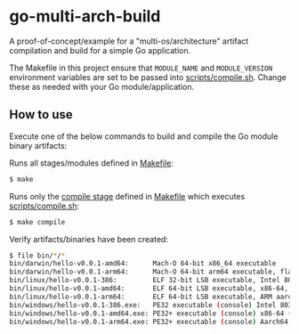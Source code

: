 # go-multi-arch-build
A proof-of-concept/example for a "multi-os/architecture" artifact compilation and build for a simple Go application.

The Makefile in this project ensure that `MODULE_NAME` and `MODULE_VERSION` environment variables are set to be passed into [scripts/compile.sh](scripts/compile.sh). Change these as needed with your Go module/application.

## How to use
Execute one of the below commands to build and compile the Go module binary artifacts:

Runs all stages/modules defined in [Makefile](Makefile):
```bash
$ make
```

Runs only the [compile stage](https://github.com/marcel-last/go-multi-arch-build/blob/6d7c59308b7fef73355e246c165e443358a5ae1e/Makefile#L12-L15) defined in [Makefile](Makefile) which executes [scripts/compile.sh](scripts/compile.sh):
```bash
$ make compile
```

Verify artifacts/binaries have been created:
```bash
$ file bin/*/* 
bin/darwin/hello-v0.0.1-amd64:      Mach-O 64-bit x86_64 executable
bin/darwin/hello-v0.0.1-arm64:      Mach-O 64-bit arm64 executable, flags:<|DYLDLINK|PIE>
bin/linux/hello-v0.0.1-386:         ELF 32-bit LSB executable, Intel 80386, version 1 (SYSV), statically linked, Go BuildID=N2l4UE2eVN__K03scAzI/1NCbXdThK813v2wU6nSY/Z5ETNFYeGz-IX3MSoGH0/wnQ1nUYXL0tZ4A0j34Ey, with debug_info, not stripped
bin/linux/hello-v0.0.1-amd64:       ELF 64-bit LSB executable, x86-64, version 1 (SYSV), statically linked, Go BuildID=9cthHeSzqLdCFGkX5jEV/xbNMwissW-LouKxw99N-/mmDZUJ_DpCXZ9DXMquoQ/7tVH4bUeVNVRBHIJNy_E, with debug_info, not stripped
bin/linux/hello-v0.0.1-arm64:       ELF 64-bit LSB executable, ARM aarch64, version 1 (SYSV), statically linked, Go BuildID=3Pz2abLk7pECZkqIeC0X/rn7iZ7v0Q2-K1TF_Cfqc/SZv3LKiOjJlsGnNiFdqH/OTHLGFgNUNEDbrhGeu6J, with debug_info, not stripped
bin/windows/hello-v0.0.1-386.exe:   PE32 executable (console) Intel 80386 (stripped to external PDB), for MS Windows
bin/windows/hello-v0.0.1-amd64.exe: PE32+ executable (console) x86-64 (stripped to external PDB), for MS Windows
bin/windows/hello-v0.0.1-arm64.exe: PE32+ executable (console) Aarch64 (stripped to external PDB), for MS Windows
```
